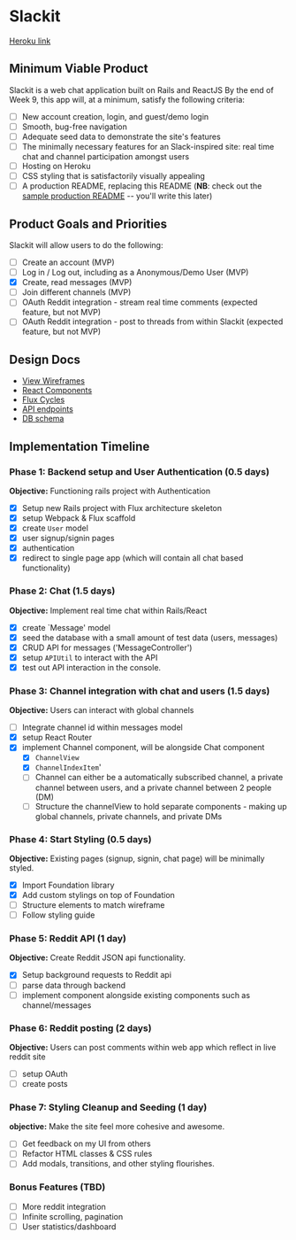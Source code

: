 # Slackit

[Heroku link][heroku]

[heroku]: http://slack-it.herokuapp.com

## Minimum Viable Product

Slackit is a web chat application built on Rails and ReactJS  By the end of Week 9, this app will, at a minimum, satisfy the following criteria:

- [ ] New account creation, login, and guest/demo login
- [ ] Smooth, bug-free navigation
- [ ] Adequate seed data to demonstrate the site's features
- [ ] The minimally necessary features for an Slack-inspired site: real time chat and channel participation amongst users
- [ ] Hosting on Heroku
- [ ] CSS styling that is satisfactorily visually appealing
- [ ] A production README, replacing this README (**NB**: check out the [sample production README](https://github.com/appacademy/sample-project-proposal/blob/master/docs/production_readme.md) -- you'll write this later)

## Product Goals and Priorities

Slackit will allow users to do the following:

<!-- This is a Markdown checklist. Use it to keep track of your
progress. Put an x between the brackets for a checkmark: [x] -->

- [ ] Create an account (MVP)
- [ ] Log in / Log out, including as a Anonymous/Demo User (MVP)
- [x] Create, read messages (MVP)
- [ ] Join different channels (MVP)
- [ ] OAuth Reddit integration - stream real time comments (expected feature, but not MVP)
- [ ] OAuth Reddit integration - post to threads from within Slackit (expected feature, but not MVP)

## Design Docs
* [View Wireframes][views]
* [React Components][components]
* [Flux Cycles][flux-cycles]
* [API endpoints][api-endpoints]
* [DB schema][schema]

[views]: ./docs/views.md
[components]: ./docs/components.md
[flux-cycles]: ./docs/flux-cycles.md
[api-endpoints]: ./docs/api-endpoints.md
[schema]: ./docs/schema.md

## Implementation Timeline

### Phase 1: Backend setup and User Authentication (0.5 days)

**Objective:** Functioning rails project with Authentication

- [x] Setup new Rails project with Flux architecture skeleton
- [x] setup Webpack & Flux scaffold
- [x] create `User` model
- [x] user signup/signin pages
- [x] authentication
- [x] redirect to single page app (which will contain all chat based functionality)

### Phase 2: Chat (1.5 days)

**Objective:** Implement real time chat within Rails/React

- [x] create `Message' model
- [x] seed the database with a small amount of test data (users, messages)
- [x] CRUD API for messages ('MessageController')
- [x] setup `APIUtil` to interact with the API 
- [x] test out API interaction in the console.

### Phase 3: Channel integration with chat and users (1.5 days)

**Objective:** Users can interact with global channels

- [ ] Integrate channel id within messages model
- [x] setup React Router
- [x] implement Channel component, will be alongside Chat component
  - [x] `ChannelView`
  - [x] `ChannelIndexItem`'
  - [ ] Channel can either be a automatically subscribed channel, a private channel between users, and a private channel between 2 people (DM)
  - [ ] Structure the channelView to hold separate components - making up global channels, private channels, and private DMs

### Phase 4: Start Styling (0.5 days)

**Objective:** Existing pages (signup, signin, chat page) will be minimally styled.

- [x] Import Foundation library
- [x] Add custom stylings on top of Foundation
- [ ] Structure elements to match wireframe
- [ ] Follow styling guide

### Phase 5: Reddit API (1 day)

**Objective:** Create Reddit JSON api functionality.

  - [x] Setup background requests to Reddit api
  - [ ] parse data through backend
  - [ ] implement component alongside existing components such as channel/messages

### Phase 6: Reddit posting (2 days)

**Objective:** Users can post comments within web app which reflect in live reddit site

  - [ ] setup OAuth
  - [ ] create posts

### Phase 7: Styling Cleanup and Seeding (1 day)

**objective:** Make the site feel more cohesive and awesome.

- [ ] Get feedback on my UI from others
- [ ] Refactor HTML classes & CSS rules
- [ ] Add modals, transitions, and other styling flourishes.

### Bonus Features (TBD)
- [ ] More reddit integration
- [ ] Infinite scrolling, pagination
- [ ] User statistics/dashboard